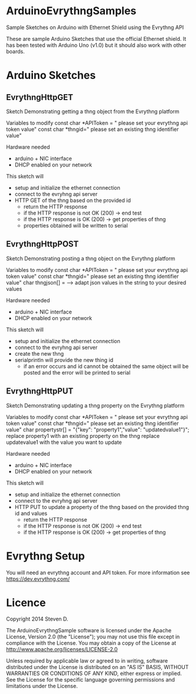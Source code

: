 ArduinoEvrythngSamples
======================

Sample Sketches on Arduino with Ethernet Shield using the Evrythng API


These are sample Arduino Sketches that use the official Ethernet shield. 
It has been tested with Arduino Uno (v1.0) but it should also work with other boards.

Arduino Sketches
================

EvrythngHttpGET
---------------
Sketch Demonstrating getting a thng object from the Evrythng platform
  
  Variables to modify
  const char *APIToken = " please set your evrythng api token value"
  const char *thngid=" please set an existing thng identifier value"
  
  Hardware needed
  - arduino + NIC interface
  - DHCP enabled on your network
  
  This sketch will 
  - setup and initialize the ethernet connection
  - connect to the evryhng api server
  - HTTP GET of the thng based on the provided id
      - return the HTTP response
      - if the HTTP response is not OK (200) -> end test
      - if the HTTP response is OK (200) -> get properties of thng
      - properties obtained will be written to serial


      
EvrythngHttpPOST
----------------

Sketch Demonstrating posting a thng object on the Evrythng platform
  
  Variables to modify
  const char *APIToken = " please set your evrythng api token value"
  const char *thngid=" please set an existing thng identifier value"
  char thngjson[] = --> adapt json values in the string to your desired values
  
  Hardware needed
  - arduino + NIC interface
  - DHCP enabled on your network
  
  This sketch will 
  - setup and initialize the ethernet connection
  - connect to the evryhng api server
  - create the new thng
  - serialprintln will provide the new thing id
      - if an error occurs and id cannot be obtained
        the same object will be posted and the error will be printed to serial

EvrythngHttpPUT
---------------
  
Sketch Demonstrating updating a thng property on the Evrythng platform
  
  Variables to modify
  const char *APIToken = " please set your evrythng api token value"
  const char *thngid=" please set an existing thng identifier value"
  char propertystr[] = "{\"key\": \"property1\",\"value\": \"updatedvalue1\"}";
        replace property1 with an existing property on the thng
        replace updatevalue1 with the value you want to update

  
  Hardware needed
  - arduino + NIC interface
  - DHCP enabled on your network
  
  This sketch will 
  - setup and initialize the ethernet connection
  - connect to the evryhng api server
  - HTTP PUT to update a property of the thng based on the provided thng id and values
      - return the HTTP response
      - if the HTTP response is not OK (200) -> end test
      - if the HTTP response is OK (200) -> get properties of thng  
      

Evrythng Setup
==============

You will need an evrythng account and API token. 
For more information see https://dev.evrythng.com/
      
Licence
=======
      
Copyright 2014 Steven D.

The ArduinoEvrythngSample software is licensed under the Apache License, Version 2.0 (the "License"); you may not use this file except in compliance with the License. 
You may obtain a copy of the License at http://www.apache.org/licenses/LICENSE-2.0

Unless required by applicable law or agreed to in writing, software distributed under the License is distributed on an "AS IS" BASIS, WITHOUT WARRANTIES OR CONDITIONS OF ANY KIND, either express or implied. See the License for the specific language governing permissions and limitations under the License.

